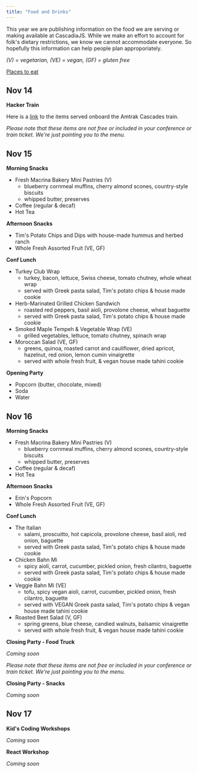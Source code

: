 ```yaml
---
title: "Food and Drinks"
---
```

This year we are publishing information on the food we are serving or making available at CascadiaJS. While we make an effort to account for folk's dietary restrictions, we know we cannot accommodate everyone. So hopefully this information can help people plan approporiately.

*(V) = vegetarian, (VE) = vegan, (GF) = gluten free*

[Places to eat](/seattle-guide#eat)

## Nov 14

**Hacker Train**

Here is a [link](https://www.amtrak.com/content/dam/projects/dotcom/english/public/documents/menus/routes/Amtrak-Cascades-Cafe-Menu.pdf) to the items served onboard the Amtrak Cascades train. 

*Please note that these items are not free or included in your conference or train ticket. We're just pointing you to the menu.*

## Nov 15

**Morning Snacks**

* Fresh Macrina Bakery Mini Pastries (V)
  * blueberry cornmeal muffins, cherry almond scones, country-style biscuits
  * whipped butter, preserves
* Coffee (regular & decaf)
* Hot Tea

**Afternoon Snacks**

* Tim's Potato Chips and Dips with house-made hummus and herbed ranch 
* Whole Fresh Assorted Fruit (VE, GF)

**Conf Lunch**

* Turkey Club Wrap
  * turkey, bacon, lettuce, Swiss cheese, tomato chutney, whole wheat wrap
  * served with Greek pasta salad, Tim's potato chips & house made cookie
* Herb-Marinated Grilled Chicken Sandwich
  * roasted red peppers, basil aioli, provolone cheese, wheat baguette
  * served with Greek pasta salad, Tim's potato chips & house made cookie
* Smoked Maple Tempeh & Vegetable Wrap (VE)
  * grilled vegetables, lettuce, tomato chutney, spinach wrap
* Moroccan Salad (VE, GF)
  * greens, quinoa, roasted carrot and cauliflower, dried apricot, hazelnut, red onion, lemon cumin vinaigrette
  * served with whole fresh fruit, & vegan house made tahini cookie

**Opening Party**

* Popcorn (butter, chocolate, mixed)
* Soda
* Water

## Nov 16

**Morning Snacks**

* Fresh Macrina Bakery Mini Pastries (V)
  * blueberry cornmeal muffins, cherry almond scones, country-style biscuits
  * whipped butter, preserves
* Coffee (regular & decaf)
* Hot Tea

**Afternoon Snacks**

* Erin's Popcorn
* Whole Fresh Assorted Fruit (VE, GF)

**Conf Lunch**

* The Italian
  * salami, proscuitto, hot capicola, provolone cheese, basil aioli, red onion, baguette
  * served with Greek pasta salad, Tim's potato chips & house made cookie
* Chicken Bahn Mi
  * spicy aioli, carrot, cucumber, pickled onion, fresh cilantro, baguette
  * served with Greek pasta salad, Tim's potato chips & house made cookie
* Veggie Bahn Mi (VE)
  * tofu, spicy vegan aioli, carrot, cucumber, pickled onion, fresh cilantro, baguette
  * served with VEGAN Greek pasta salad, Tim's potato chips & vegan house made tahini cookie
* Roasted Beet Salad (V, GF)
  * spring greens, blue cheese, candied walnuts, balsamic vinaigrette
  * served with whole fresh fruit, & vegan house made tahini cookie

**Closing Party - Food Truck**

*Coming soon*

*Please note that these items are not free or included in your conference or train ticket. We're just pointing you to the menu.*

**Closing Party - Snacks**

*Coming soon*

## Nov 17

**Kid's Coding Workshops**

*Coming soon*

**React Workshop**

*Coming soon*
